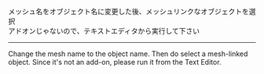 メッシュ名をオブジェクト名に変更した後、メッシュリンクなオブジェクトを選択  
アドオンじゃないので、テキストエディタから実行して下さい

--- 
Change the mesh name to the object name. Then do select a mesh-linked object.
Since it's not an add-on, please run it from the Text Editor.

